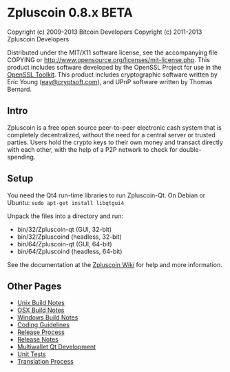 Zpluscoin 0.8.x BETA
====================

Copyright (c) 2009-2013 Bitcoin Developers
Copyright (c) 2011-2013 Zpluscoin Developers

Distributed under the MIT/X11 software license, see the accompanying
file COPYING or http://www.opensource.org/licenses/mit-license.php.
This product includes software developed by the OpenSSL Project for use in the [OpenSSL Toolkit](http://www.openssl.org/). This product includes
cryptographic software written by Eric Young ([eay@cryptsoft.com](mailto:eay@cryptsoft.com)), and UPnP software written by Thomas Bernard.


Intro
---------------------
Zpluscoin is a free open source peer-to-peer electronic cash system that is
completely decentralized, without the need for a central server or trusted
parties.  Users hold the crypto keys to their own money and transact directly
with each other, with the help of a P2P network to check for double-spending.


Setup
---------------------
You need the Qt4 run-time libraries to run Zpluscoin-Qt. On Debian or Ubuntu:
	`sudo apt-get install libqtgui4`

Unpack the files into a directory and run:

- bin/32/Zpluscoin-qt (GUI, 32-bit)
- bin/32/Zpluscoind (headless, 32-bit)
- bin/64/Zpluscoin-qt (GUI, 64-bit)
- bin/64/Zpluscoind (headless, 64-bit)

See the documentation at the [Zpluscoin Wiki](http://Zpluscoin.info)
for help and more information.


Other Pages
---------------------
- [Unix Build Notes](build-unix.md)
- [OSX Build Notes](build-osx.md)
- [Windows Build Notes](build-msw.md)
- [Coding Guidelines](coding.md)
- [Release Process](release-process.md)
- [Release Notes](release-notes.md)
- [Multiwallet Qt Development](multiwallet-qt.md)
- [Unit Tests](unit-tests.md)
- [Translation Process](translation_process.md)
